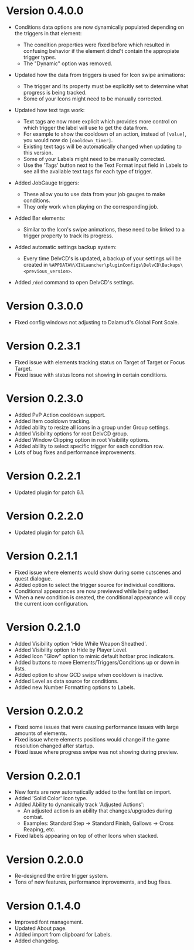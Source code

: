 # Version 0.4.0.0
- Conditions data options are now dynamically populated depending on the triggers in that element:
  * The condition properties were fixed before which resulted in confusing behavior if the element didnd't contain the appropiate trigger types.
  * The "Dynamic" option was removed.

- Updated how the data from triggers is used for Icon swipe animations:
  * The trigger and its property must be explicitly set to determine what progress is being tracked.
  * Some of your Icons might need to be manually corrected.

- Updated how text tags work:
  * Text tags are now more explicit which provides more control on which trigger the label will use to get the data from.
  * For example to show the cooldown of an action, instead of `[value]`, you would now do `[cooldown_timer]`.
  * Existing text tags will be automatically changed when updating to this version.
  * Some of your Labels might need to be manually corrected.
  * Use the 'Tags' button next to the Text Format input field in Labels to see all the available text tags for each type of trigger.

- Added JobGauge triggers:
  * These allow you to use data from your job gauges to make conditions.
  * They only work when playing on the corresponding job.

- Added Bar elements:
  * Similar to the Icon's swipe animations, these need to be linked to a trigger property to track its progress.

- Added automatic settings backup system:
  * Every time DelvCD's is updated, a backup of your settings will be created in `%APPDATA%\XIVLauncher\pluginConfigs\DelvCD\Backups\<previous_version>`.
  
- Added `/dcd` command to open DelvCD's settings.

# Version 0.3.0.0
- Fixed config windows not adjusting to Dalamud's Global Font Scale.

# Version 0.2.3.1
- Fixed issue with elements tracking status on Target of Target or Focus Target.
- Fixed issue with status Icons not showing in certain conditions.

# Version 0.2.3.0
- Added PvP Action cooldown support.
- Added Item cooldown tracking.
- Added ability to resize all icons in a group under Group settings.
- Added Visibility options for root DelvCD group.
- Added Window Clipping option in root Visibility options.
- Added ability to select specific trigger for each condition row.
- Lots of bug fixes and performance improvements.

# Version 0.2.2.1
- Updated plugin for patch 6.1.

# Version 0.2.2.0
- Updated plugin for patch 6.1.

# Version 0.2.1.1
- Fixed issue where elements would show during some cutscenes and quest dialogue.
- Added option to select the trigger source for individual conditions.
- Conditional appearances are now previewed while being edited.
- When a new condition is created, the conditional appearance will copy the current icon configuration.

# Version 0.2.1.0
- Added Visibility option 'Hide While Weapon Sheathed'.
- Added Visibility option to Hide by Player Level.
- Added Icon "Glow" option to mimic default hotbar proc indicators.
- Added buttons to move Elements/Triggers/Conditions up or down in lists.
- Added option to show GCD swipe when cooldown is inactive.
- Added Level as data source for conditions.
- Added new Number Formatting options to Labels.

# Version 0.2.0.2
- Fixed some issues that were causing performance issues with large amounts of elements.
- Fixed issue where elements positions would change if the game resolution changed after startup.
- Fixed issue where progress swipe was not showing during preview.

# Version 0.2.0.1
- New fonts are now automatically added to the font list on import.
- Added 'Solid Color' Icon type.
- Added Ability to dynamically track 'Adjusted Actions':
  * An adjusted action is an ability that changes/upgrades during combat.
  * Examples: Standard Step -> Standard Finish, Gallows -> Cross Reaping, etc.
- Fixed labels appearing on top of other Icons when stacked.

# Version 0.2.0.0
- Re-designed the entire trigger system.
- Tons of new features, performance inprovements, and bug fixes.

# Version 0.1.4.0
- Improved font management.
- Updated About page.
- Added import from clipboard for Labels.
- Added changelog.